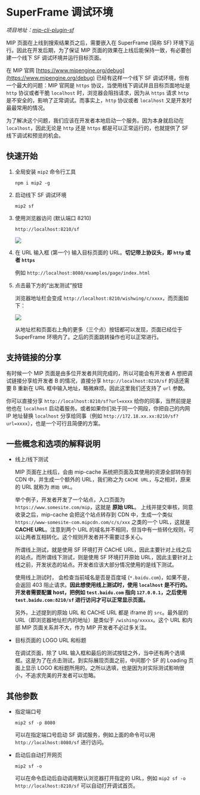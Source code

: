 # SuperFrame 调试环境

*项目地址：[mip-cli-plugin-sf](https://github.com/mipengine/mip-cli-plugin-sf)*

MIP 页面在上线到搜索结果页之后，需要嵌入在 SuperFrame (简称 SF) 环境下运行。因此在开发后期，为了保证 MIP 页面的效果在上线后能保持一致，有必要创建一个线下 SF 调试环境并运行目标页面。

在 MIP 官网 [https://www.mipengine.org/debug](https://www.mipengine.org/debug) 已经有这样一个线下 SF 调试环境，但有一个最大的问题：MIP 官网是 `https` 协议，当使用线下调试并且目标页面地址是 `http` 协议或者干脆 `localhost` 时，浏览器会阻挡请求，因为从 `https` 请求 `http` 是不安全的，影响了正常调试。而事实上，`http` 协议或者 `localhost` 又是开发时最最常用的情况。

为了解决这个问题，我们应该在开发者本地启动一个服务。因为本身就启动在 `localhost`，因此无论是 `http` 还是 `https` 都是可以正常运行的，也就提供了 SF 线下调试和预览的机会。

## 快速开始

1. 全局安装 `mip2` 命令行工具

    `npm i mip2 -g`

2. 启动线下 SF 调试环境

    `mip2 sf`

3. 使用浏览器访问 (默认端口 8210)

    `http://localhost:8210/sf`

    ![](https://mip-doc.cdn.bcebos.com/mipengine-org/assets/mip/tools/mip-sf.png)

4. 在 URL 输入框 (第一个) 输入目标页面的 URL。__切记带上协议头，即 `http` 或者 `https`__

    例如 `http://localhost:8080/examples/page/index.html`

5. 点击最下方的“出发测试”按钮

    浏览器地址栏会变成 `http://localhost:8210/wishwing/c/xxxx`，而页面如下：

    ![](https://mip-doc.cdn.bcebos.com/mipengine-org/assets/mip/tools/mip-sf-view.png)

    从地址栏和页面右上角的更多（三个点）按钮都可以发现，页面已经位于 SuperFrame 环境内了。之后的页面跳转操作也可以正常进行。

## 支持链接的分享

有时候一个 MIP 页面是由多位开发者共同完成的，所以可能会有开发者 A 想把调试链接分享给开发者 B 的情况，直接分享 `http://localhost:8210/sf` 的话还需要 B 重新在 URL 框中输入地址，略微麻烦。因此这里我们还支持了 `url` 参数。

你可以直接分享 `http://localhost:8210/sf?url=xxxx` 给你的同事，当然前提是他也在 `localhost` 启动着服务。或者如果你们处于同一个网段，你把自己的内网 IP 地址替换 `localhost` 分享给同事（例如 `http://172.18.xx.xx:8210/sf?url=xxxx`），也是一个可行且简便的方案。

## 一些概念和选项的解释说明

* 线上/线下测试

  MIP 页面在上线后，会由 mip-cache 系统把页面及其使用的资源全部转存到 CDN 中，并生成一个额外的 URL，我们称之为 `CACHE URL`，与之相对，原来的 URL 就称为 `原始 URL`。

  举个例子，开发者开发了一个站点，入口页面为 `https://www.somesite.com/mip`，这就是 __原始 URL__。 上线并提交审核，同意收录之后，mip-cache 会把这个站点转存到 CDN 中，生成一个类似 `https://www-somesite-com.mipcdn.com/c/s/xxx` 之类的一个 URL，这就是 __CACHE URL__。注意到两个 URL 的域名并不相同，但当中有一些转化规则，可以让两者互相转化。这个规则开发者并不需要过多关心。

  所谓线上测试，就是使用 SF 环境打开 CACHE URL，因此主要针对上线之后的站点。而所谓线下测试，则是使用 SF 环境打开原始 URL，因此主要针对上线之前，开发状态的站点。开发者应该大部分情况使用的是线下测试。

  使用线上测试时， 会检查当前域名是否是百度域 (`*.baidu.com`)，如果不是，会返回 403 阻止请求。__因此想使用线上测试时，使用 `localhost` 是不行的。开发者需要配置 host，把例如 `test.baidu.com` 指向 `127.0.0.1`，之后使用 `test.baidu.com:8210/sf` 进行访问才可以正常显示页面。__

  另外，上述提到的原始 URL 和 CACHE URL 都是 iframe 的 `src`。最外层的 URL（即浏览器地址栏内的地址）是类似于 `/wishing/xxxxx`。这个 URL 和内部 MIP 页面关系并不大，作为 MIP 开发者不必过多关注。

* 目标页面的 LOGO URL 和标题

  在调试页面，除了 URL 输入框和最后的测试按钮之外，当中还有两个选填框。这是为了在点击测试，到实际展现页面之前，中间那个 SF 的 Loading 页面上显示 LOGO 和标题所用的。之所以选填，也是因为对实际测试影响很小，不追求完美的开发者可以忽略。

## 其他参数

* 指定端口号

  `mip2 sf -p 8080`

  可以在指定端口号启动 SF 调试服务，例如上面的命令可以用 `http://localhost:8080/sf` 进行访问。

* 启动后自动打开网页

  `mip2 sf -o`

  可以在命令启动后自动调用默认浏览器打开指定的 URL，例如 `mip2 sf -o http://localhost:8210/sf` 可以自动打开调试首页。
